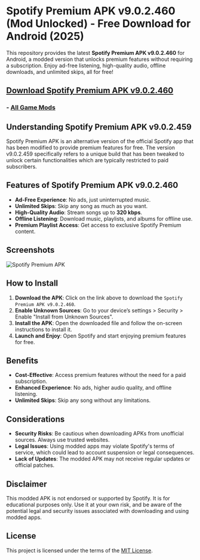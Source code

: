 # Spotify Premium APK v9.0.2.460 (Mod Unlocked) - Free Download for Android (2025)

This repository provides the latest **Spotify Premium APK v9.0.2.460** for Android, a modded version that unlocks premium features without requiring a subscription. Enjoy ad-free listening, high-quality audio, offline downloads, and unlimited skips, all for free!
## [Download Spotify Premium APK v9.0.2.460](https://apkbros.com/spotify-premium-apk/)
### - [All Game Mods](https://apkxec.com/)
## Understanding Spotify Premium APK v9.0.2.459
Spotify Premium APK is an alternative version of the official Spotify app that has been modified to provide premium features for free. The version v9.0.2.459 specifically refers to a unique build that has been tweaked to unlock certain functionalities which are typically restricted to paid subscribers.

## Features of Spotify Premium APK v9.0.2.460

- **Ad-Free Experience**: No ads, just uninterrupted music.
- **Unlimited Skips**: Skip any song as much as you want.
- **High-Quality Audio**: Stream songs up to **320 kbps**.
- **Offline Listening**: Download music, playlists, and albums for offline use.
- **Premium Playlist Access**: Get access to exclusive Spotify Premium content.

## Screenshots

![Spotify Premium APK](https://github.com/user-attachments/assets/901f43f5-8bbb-40a5-a94c-ba9685fc940d)

## How to Install

1. **Download the APK**: Click on the link above to download the `Spotify Premium APK v9.0.2.460`.
2. **Enable Unknown Sources**: Go to your device’s settings > Security > Enable "Install from Unknown Sources".
3. **Install the APK**: Open the downloaded file and follow the on-screen instructions to install it.
4. **Launch and Enjoy**: Open Spotify and start enjoying premium features for free.

## Benefits

- **Cost-Effective**: Access premium features without the need for a paid subscription.
- **Enhanced Experience**: No ads, higher audio quality, and offline listening.
- **Unlimited Skips**: Skip any song without any limitations.

## Considerations

- **Security Risks**: Be cautious when downloading APKs from unofficial sources. Always use trusted websites.
- **Legal Issues**: Using modded apps may violate Spotify's terms of service, which could lead to account suspension or legal consequences.
- **Lack of Updates**: The modded APK may not receive regular updates or official patches.

## Disclaimer

This modded APK is not endorsed or supported by Spotify. It is for educational purposes only. Use it at your own risk, and be aware of the potential legal and security issues associated with downloading and using modded apps.

## License

This project is licensed under the terms of the [MIT License](LICENSE).

